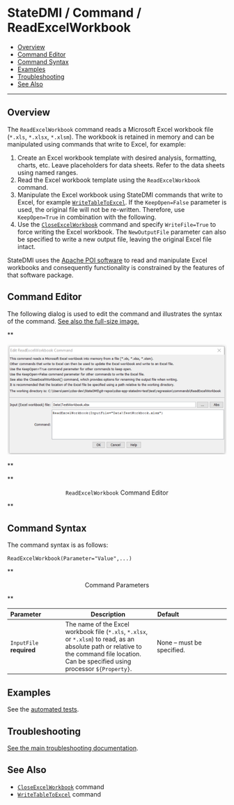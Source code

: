 # StateDMI / Command / ReadExcelWorkbook #

*   [Overview](#overview)
*   [Command Editor](#command-editor)
*   [Command Syntax](#command-syntax)
*   [Examples](#examples)
*   [Troubleshooting](#troubleshooting)
*   [See Also](#see-also)

-------------------------

## Overview ##

The `ReadExcelWorkbook` command reads a Microsoft Excel workbook file (`*.xls`, `*.xlsx`, `*.xlsm`).
The workbook is retained in memory and can be manipulated using commands that write to Excel, for example:

1.  Create an Excel workbook template with desired analysis, formatting, charts, etc.
    Leave placeholders for data sheets.  Refer to the data sheets using named ranges.
2.  Read the Excel workbook template using the `ReadExcelWorkbook` command.
3.  Manipulate the Excel workbook using StateDMI commands that write to Excel, for example
    [`WriteTableToExcel`](../WriteTableToExcel/WriteTableToExcel).
    If the `KeepOpen=False` parameter is used, the original file will not be re-written.
    Therefore, use `KeepOpen=True` in combination with the following.
4.  Use the [`CloseExcelWorkbook`](../CloseExcelWorkbook/CloseExcelWorkbook) command and specify
    `WriteFile=True` to force writing the Excel workbook.
    The `NewOutputFile` parameter can also be specified to write a new output file, leaving the original Excel file intact.

StateDMI uses the [Apache POI software](https://poi.apache.org) to read and manipulate
Excel workbooks and consequently functionality is constrained by the features of that software package.

## Command Editor ##

The following dialog is used to edit the command and illustrates the syntax of the command.
<a href="../ReadExcelWorkbook.png">See also the full-size image.</a>

**<p style="text-align: center;">
![ReadExcelWorkbook command editor](ReadExcelWorkbook.png)
</p>**

**<p style="text-align: center;">
`ReadExcelWorkbook` Command Editor
</p>**

## Command Syntax ##

The command syntax is as follows:

```text
ReadExcelWorkbook(Parameter="Value",...)
```
**<p style="text-align: center;">
Command Parameters
</p>**

|**Parameter**&nbsp;&nbsp;&nbsp;&nbsp;&nbsp;&nbsp;&nbsp;&nbsp;&nbsp;&nbsp;&nbsp;|**Description**|**Default**&nbsp;&nbsp;&nbsp;&nbsp;&nbsp;&nbsp;&nbsp;&nbsp;&nbsp;&nbsp;&nbsp;&nbsp;&nbsp;&nbsp;&nbsp;&nbsp;&nbsp;&nbsp;&nbsp;&nbsp;&nbsp;&nbsp;&nbsp;&nbsp;&nbsp;&nbsp;&nbsp;|
|--------------|-----------------|-----------------|
|`InputFile`<br>**required**|The name of the Excel workbook file (`*.xls`, `*.xlsx`, or `*.xlsm`) to read, as an absolute path or relative to the command file location.  Can be specified using processor `${Property}`.|None – must be specified.|

## Examples ##

See the [automated tests](https://github.com/OpenCDSS/cdss-app-statedmi-test/tree/master/test/regression/commands/ReadExcelWorkbook).

## Troubleshooting ##

[See the main troubleshooting documentation](../../troubleshooting/troubleshooting.md).

## See Also ##

*   [`CloseExcelWorkbook`](../CloseExcelWorkbook/CloseExcelWorkbook) command
*   [`WriteTableToExcel`](../WriteTableToExcel/WriteTableToExcel) command
